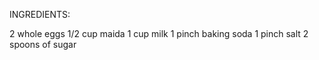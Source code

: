 INGREDIENTS:

2 whole eggs
1/2 cup maida
1 cup milk
1 pinch baking soda
1 pinch salt
2 spoons of sugar
